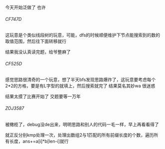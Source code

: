 今天开始泛做了 也许

###### CF747D

这玩意是个类似线段树的玩意，可能，dfs的时候顺便维护下节点能搜索到的数的取值范围，然后往下面转移就行

结果我没认真读完题，给爷整麻了

###### CF525D

感觉思路很清奇的一个玩意，想了半天bfs发现思路爆炸了，这玩意要考虑每个2*2的方格，要是有L字型的就填上，然后搜索就完了 结果莫名其妙wa 很迷惑

结果太摸了比赛开始了 交题要等一万年 

###### ZOJ3587

被橄榄了，debug没de出来，明明思路和别人的代码一毛一样，早上再看看得了

就正反分别kmp处理一次，处理出数组2与1匹配的所有前缀长度的个数，遍历所有长度，ans+=a[i]*b[len-i]就行